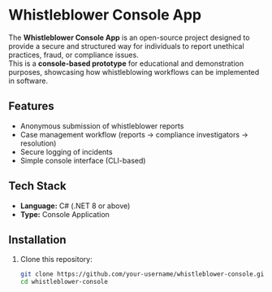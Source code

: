 # Whistleblower Console App

The **Whistleblower Console App** is an open-source project designed to provide a secure and structured way for individuals to report unethical practices, fraud, or compliance issues.  
This is a **console-based prototype** for educational and demonstration purposes, showcasing how whistleblowing workflows can be implemented in software.

## Features
- Anonymous submission of whistleblower reports
- Case management workflow (reports → compliance investigators → resolution)
- Secure logging of incidents
- Simple console interface (CLI-based)

## Tech Stack
- **Language:** C# (.NET 8 or above)
- **Type:** Console Application

## Installation
1. Clone this repository:
   ```bash
   git clone https://github.com/your-username/whistleblower-console.git
   cd whistleblower-console
